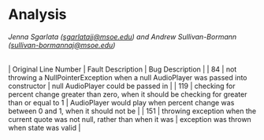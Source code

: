 # Analysis
###### Jenna Sgarlata (sgarlatajj@msoe.edu) and Andrew Sullivan-Bormann (sullivan-bormannaj@msoe.edu)
| Original Line Number | Fault Description | Bug Description |
| 84 | not throwing a NullPointerException when a null AudioPlayer was passed into constructor | null AudioPlayer could be passed in |
| 119 | checking for percent change greater than zero, when it should be checking for greater than or equal to 1 | AudioPlayer would play when percent change was between 0 and 1, when it should not be |
| 151 | throwing exception when the current quote was not null, rather than when it was | exception was thrown when state was valid |
